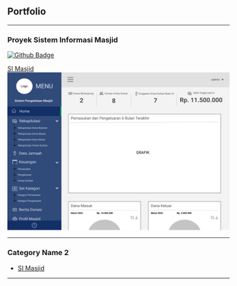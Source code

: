 ## Portfolio

---

### Proyek Sistem Informasi Masjid

 [![Github Badge](https://img.shields.io/badge/-della22-grey?style=flat&logo=github&logoColor=white&link=https://github.com/della22/masjid/)](https://www.github.com/della22/masjid/)

[SI Masjid](https://github.com/della22/masjid)
<img src="images/dashboard.png?raw=true"/>

---

### Category Name 2

- [SI Masjid]([https://github.com/della22/masjid/])

---
